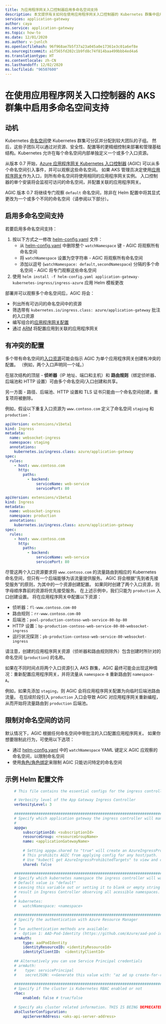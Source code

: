 ```yaml
---
title: 为应用程序网关入口控制器启用多命名空间支持
description: 本文提供有关如何在使用应用程序网关入口控制器的 Kubernetes 群集中启用多命名空间支持的信息。
services: application-gateway
author: caya
ms.service: application-gateway
ms.topic: how-to
ms.date: 12/01/2020
ms.author: v-junlch
ms.openlocfilehash: 96f968ae7b5f37a23a045a0e17361e3c01a6ef8e
ms.sourcegitcommit: a1f565fd202c1b9fd8c74f814baa499bbb4ed4a6
ms.translationtype: HT
ms.contentlocale: zh-CN
ms.lasthandoff: 12/02/2020
ms.locfileid: "96507600"
---
```

# <a name="enable-multiple-namespace-support-in-an-aks-cluster-with-application-gateway-ingress-controller"></a>在使用应用程序网关入口控制器的 AKS 群集中启用多命名空间支持

## <a name="motivation"></a>动机
Kubernetes [命名空间](https://kubernetes.io/docs/concepts/overview/working-with-objects/namespaces/)使 Kubernetes 群集可分区并分配到较大团队的子组。 然后，这些子团队可以通过对资源、安全性、配置等的更精细控制来部署和管理基础结构。Kubernetes 允许在每个命名空间内部单独定义一个或多个入口资源。

从版本 0.7 开始，[Azure 应用程序网关 Kubernetes 入口控制器](https://github.com/Azure/application-gateway-kubernetes-ingress/blob/master/README.md) (AGIC) 可以从多个命名空间引入事件，并可以观察这些命名空间。 如果 AKS 管理员决定使用[应用程序网关](https://www.azure.cn/home/features/application-gateway/)作为入口，则所有命名空间将使用相同的应用程序网关实例。 入口控制器的单个安装将会监视可访问的命名空间，并配置关联的应用程序网关。

AGIC 版本 0.7 将继续专门观察 `default` 命名空间，除非在 Helm 配置中将其显式更改为一个或多个不同的命名空间（请参阅以下部分）。

## <a name="enable-multiple-namespace-support"></a>启用多命名空间支持
若要启用多命名空间支持：
1. 按以下方式之一修改 [helm-config.yaml](#sample-helm-config-file) 文件：
   - 从 [helm-config.yaml](#sample-helm-config-file) 中删除整个 `watchNamespace` 键 - AGIC 将观察所有命名空间
   - 将 `watchNamespace` 设置为空字符串 - AGIC 将观察所有命名空间
   - 添加以逗号 (`watchNamespace: default,secondNamespace`) 分隔的多个命名空间 - AGIC 将专门观察这些命名空间
2. 使用 `helm install -f helm-config.yaml application-gateway-kubernetes-ingress/ingress-azure` 应用 Helm 模板更改

部署并可以观察多个命名空间后，AGIC 将会：
  - 列出所有可访问的命名空间中的资源
  - 筛选带有 `kubernetes.io/ingress.class: azure/application-gateway` 批注的入口资源
  - 编写组合的[应用程序网关配置](https://github.com/Azure/azure-sdk-for-go/blob/37f3f4162dfce955ef5225ead57216cf8c1b2c70/services/network/mgmt/2016-06-01/network/models.go#L1710-L1744)
  - 通过 [ARM](../azure-resource-manager/management/overview.md) 将配置应用到关联的应用程序网关

## <a name="conflicting-configurations"></a>有冲突的配置
多个带有命名空间的[入口资源](https://kubernetes.io/docs/concepts/services-networking/ingress/#the-ingress-resource)可能会指示 AGIC 为单个应用程序网关创建有冲突的配置。 （例如，两个入口声明同一个域。）

在层次结构的顶层 - **侦听器**（IP 地址、端口和主机）和 **路由规则**（绑定侦听器、后端池和 HTTP 设置）可由多个命名空间/入口创建和共享。

另一方面 - 路径、后端池、HTTP 设置和 TLS 证书只能由一个命名空间创建，重复项将被删除。

例如，假设以下重复入口资源为 `www.contoso.com` 定义了命名空间 `staging` 和 `production`：

```yaml
apiVersion: extensions/v1beta1
kind: Ingress
metadata:
  name: websocket-ingress
  namespace: staging
  annotations:
    kubernetes.io/ingress.class: azure/application-gateway
spec:
  rules:
    - host: www.contoso.com
      http:
        paths:
          - backend:
              serviceName: web-service
              servicePort: 80
```

```yaml
apiVersion: extensions/v1beta1
kind: Ingress
metadata:
  name: websocket-ingress
  namespace: production
  annotations:
    kubernetes.io/ingress.class: azure/application-gateway
spec:
  rules:
    - host: www.contoso.com
      http:
        paths:
          - backend:
              serviceName: web-service
              servicePort: 80
```

尽管这两个入口资源要求将 `www.contoso.com` 的流量路由到相应的 Kubernetes 命名空间，但只有一个后端能够为该流量提供服务。 AGIC 将会根据“先到者先接受服务”的原则，为其中的一个资源创建配置。 如果同时创建了两个入口资源，则字母顺序靠前的资源将优先接受服务。 在上述示例中，我们只能为 `production` 入口创建设置。 将在应用程序网关中配置以下资源：

  - 侦听器：`fl-www.contoso.com-80`
  - 路由规则：`rr-www.contoso.com-80`
  - 后端池：`pool-production-contoso-web-service-80-bp-80`
  - HTTP 设置：`bp-production-contoso-web-service-80-80-websocket-ingress`
  - 运行状况探测：`pb-production-contoso-web-service-80-websocket-ingress`

请注意，创建的应用程序网关资源（侦听器和路由规则除外）包含创建时所针对的命名空间 (`production`) 的名称。  

如果在不同时间点将两个入口资源引入 AKS 群集，AGIC 最终可能会出现这种情况：重新配置应用程序网关，并将流量从 `namespace-B` 重新路由到 `namespace-A`。

例如，如果先添加 `staging`，则 AGIC 会将应用程序网关配置为向临时后端池路由流量。 在后续阶段引入 `production` 入口会导致 AGIC 对应用程序网关重新编程，从而开始将流量路由到 `production` 后端池。

## <a name="restrict-access-to-namespaces"></a>限制对命名空间的访问
默认情况下，AGIC 根据任何命名空间中带批注的入口配置应用程序网关。 如果你想要限制此行为，可使用以下选项：
  - 通过 [helm-config.yaml](#sample-helm-config-file) 中的 `watchNamespace` YAML 键定义 AGIC 应观察的命名空间，以限制命名空间
  - 使用[角色/角色绑定](../aks/azure-ad-rbac.md)来限制 AGIC 只能访问特定的命名空间

## <a name="sample-helm-config-file"></a>示例 Helm 配置文件

```yaml
    # This file contains the essential configs for the ingress controller helm chart

    # Verbosity level of the App Gateway Ingress Controller
    verbosityLevel: 3
    
    ################################################################################
    # Specify which application gateway the ingress controller will manage
    #
    appgw:
        subscriptionId: <subscriptionId>
        resourceGroup: <resourceGroupName>
        name: <applicationGatewayName>
    
        # Setting appgw.shared to "true" will create an AzureIngressProhibitedTarget CRD.
        # This prohibits AGIC from applying config for any host/path.
        # Use "kubectl get AzureIngressProhibitedTargets" to view and change this.
        shared: false
    
    ################################################################################
    # Specify which kubernetes namespace the ingress controller will watch
    # Default value is "default"
    # Leaving this variable out or setting it to blank or empty string would
    # result in Ingress Controller observing all acessible namespaces.
    #
    # kubernetes:
    #   watchNamespace: <namespace>
    
    ################################################################################
    # Specify the authentication with Azure Resource Manager
    #
    # Two authentication methods are available:
    # - Option 1: AAD-Pod-Identity (https://github.com/Azure/aad-pod-identity)
    armAuth:
        type: aadPodIdentity
        identityResourceID: <identityResourceId>
        identityClientID:  <identityClientId>
    
    ## Alternatively you can use Service Principal credentials
    # armAuth:
    #    type: servicePrincipal
    #    secretJSON: <<Generate this value with: "az ad sp create-for-rbac --subscription <subscription-uuid> --sdk-auth | base64 -w0" >>
    
    ################################################################################
    # Specify if the cluster is Kubernetes RBAC enabled or not
    rbac:
        enabled: false # true/false
    
    # Specify aks cluster related information. THIS IS BEING DEPRECATED.
    aksClusterConfiguration:
        apiServerAddress: <aks-api-server-address>
```

